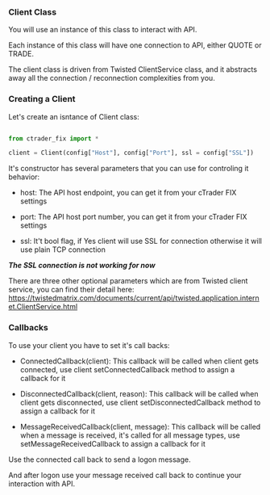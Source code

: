 ### Client Class

You will use an instance of this class to interact with API.

Each instance of this class will have one connection to API, either QUOTE or TRADE.

The client class is driven from Twisted ClientService class, and it abstracts away all the connection / reconnection complexities from you.

### Creating a Client

Let's create an isntance of Client class:

```python

from ctrader_fix import *

client = Client(config["Host"], config["Port"], ssl = config["SSL"])

```

It's constructor has several parameters that you can use for controling it behavior:

* host: The API host endpoint, you can get it from your cTrader FIX settings

* port: The API host port number, you can get it from your cTrader FIX settings

* ssl: It't bool flag, if Yes client will use SSL for connection otherwise it will use plain TCP connection

***The SSL connection is not working for now***

There are three other optional parameters which are from Twisted client service, you can find their detail here: https://twistedmatrix.com/documents/current/api/twisted.application.internet.ClientService.html 

### Callbacks

To use your client you have to set it's call backs:

* ConnectedCallback(client): This callback will be called when client gets connected, use client setConnectedCallback method to assign a callback for it

* DisconnectedCallback(client, reason): This callback will be called when client gets disconnected, use client setDisconnectedCallback method to assign a callback for it

* MessageReceivedCallback(client, message): This callback will be called when a message is received, it's called for all message types, use setMessageReceivedCallback to assign a callback for it

Use the connected call back to send a logon message.

And after logon use your message received call back to continue your interaction with API.
